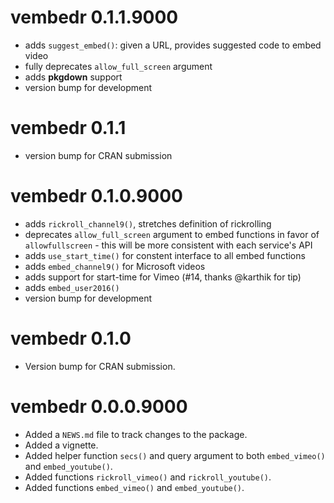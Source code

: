 # vembedr 0.1.1.9000

- adds `suggest_embed()`: given a URL, provides suggested code to embed video
- fully deprecates `allow_full_screen` argument
- adds **pkgdown** support 
- version bump for development

# vembedr 0.1.1

* version bump for CRAN submission

# vembedr 0.1.0.9000

* adds `rickroll_channel9()`, stretches definition of rickrolling
* deprecates `allow_full_screen` argument to embed functions in favor of
  `allowfullscreen` - this will be more consistent with each service's API
* adds `use_start_time()` for constent interface to all embed functions
* adds `embed_channel9()` for Microsoft videos
* adds support for start-time for Vimeo (#14, thanks @karthik for tip)
* adds `embed_user2016()`
* version bump for development

# vembedr 0.1.0

* Version bump for CRAN submission.

# vembedr 0.0.0.9000

* Added a `NEWS.md` file to track changes to the package.
* Added a vignette.
* Added helper function `secs()` and query argument to both `embed_vimeo()` and `embed_youtube()`.
* Added functions `rickroll_vimeo()` and `rickroll_youtube()`.
* Added functions `embed_vimeo()` and `embed_youtube()`.


